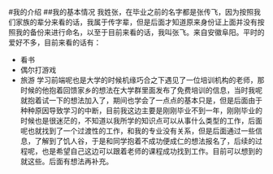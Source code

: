 #我的介绍
##我的基本情况
我姓张，在毕业之前的名字都是张传飞，因为按照我们家族的辈分来看的话，我属于传字辈，但是后面才知道原来身份证上面并没有按照我的备份来进行命名，以至于目前来看的话，我叫张飞。来自安徽阜阳。平时的爱好不多，目前来看的话有：
* 看书
* 偶尔打游戏
* 旅游
学习前端呢也是大学的时候机缘巧合之下遇见了一位培训机构的老师，那时候的他抱着回馈家乡的想法在大学群里面发布了免费培训的信息，当时我呢就抱着试一下的想法加入了，期间也学会了一点点的基本只是，但是后面由于种种原因导致学习的中断，目前我这边主要是刚刚毕业不到一年，刚刚毕业的时候也是很迷茫的，不知道以我所学的知识点可以从事什么类型的工作，后面呢也就找到了一个过渡性的工作，和我的专业没有关系，但是后面通过一些信息，了解到了饥人谷，于是和同学抱着不成功便成仁的想法报名了，后续的过程呢，也是希望自己这边可以跟着老师的课程成功找到工作。目前可以想到的就这些。后面有想法再补充。